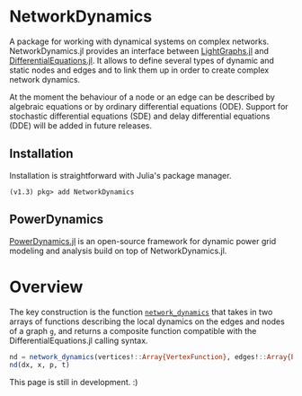 # NetworkDynamics

A package for working with dynamical systems on complex networks. NetworkDynamics.jl provides an interface between [LightGraphs.jl](https://github.com/JuliaGraphs/LightGraphs.jl) and [DifferentialEquations.jl](https://github.com/JuliaDiffEq/DifferentialEquations.jl). It allows to define several types of dynamic and static nodes and edges and to link them up in order to create complex network dynamics.

At the moment the behaviour of a node or an edge can be described by algebraic equations or by ordinary differential equations (ODE). Support for stochastic differential equations (SDE) and delay differential equations (DDE) will be added in future releases.

## Installation

Installation is straightforward with Julia's package manager.

```julia-repl
(v1.3) pkg> add NetworkDynamics
```

## PowerDynamics

[PowerDynamics.jl](https://juliaenergy.github.io/PowerDynamics.jl/stable/) is an open-source framework for dynamic power grid modeling and analysis build on top of NetworkDynamics.jl.


# Overview

The key construction is the function [`network_dynamics`](@ref) that takes in
two arrays of functions describing the local dynamics on the edges and nodes of
a graph `g`, and returns a composite function compatible with the
DifferentialEquations.jl calling syntax.

```julia
nd = network_dynamics(vertices!::Array{VertexFunction}, edges!::Array{EdgeFunction}, g)
nd(dx, x, p, t)
```



This page is still in development. :)
